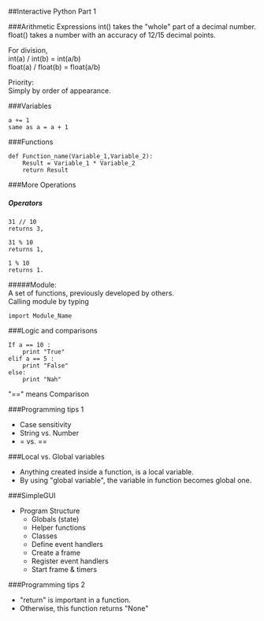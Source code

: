 ##Interactive Python Part 1


###Arithmetic Expressions
int() takes the "whole" part of a decimal number.  
float() takes a number with an accuracy of 12/15 decimal points.  

For division,   
int(a) / int(b) = int(a/b)  
float(a) / float(b) = float(a/b)

Priority:  
Simply by order of appearance.


###Variables

	a += 1
	same as a = a + 1


###Functions

	def Function_name(Variable_1,Variable_2):
		Result = Variable_1 * Variable_2
		return Result
		
###More Operations

##### Operators

	31 // 10 
	returns 3, 
	
	31 % 10
	returns 1, 
	
	1 % 10
	returns 1.
	
#####Module:  
A set of functions, previously developed by others.   
Calling module by typing  
 
	import Module_Name  
	
	
###Logic and comparisons

	If a == 10 :
		print "True"
	elif a == 5 :
		print "False"
	else:
		print "Nah"
		
"==" means Comparison
		
###Programming tips 1
* Case sensitivity  
* String vs. Number
* = vs. ==

###Local vs. Global variables
* Anything created inside a function, is a local variable. 
* By using "global variable", the variable in function becomes global one. 


###SimpleGUI
* Program Structure
	* Globals (state)
	* Helper functions
	* Classes
	* Define event handlers
	* Create a frame
	* Register event handlers
	* Start frame & timers
	
###Programming tips 2
* "return" is important in a function. 
* Otherwise, this function returns "None"




		